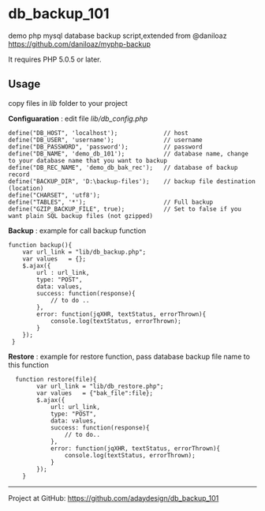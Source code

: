 # db_backup_101
demo php mysql database backup script,extended from @daniloaz https://github.com/daniloaz/myphp-backup

It requires PHP 5.0.5 or later.

Usage
-------
copy files in *lib* folder to your project

**Configuaration**
: edit file *lib/db_config.php* 

    define("DB_HOST", 'localhost');             // host
    define("DB_USER", 'username');              // username
    define("DB_PASSWORD", 'password');          // password
    define("DB_NAME", 'demo_db_101');           // database name, change to your database name that you want to backup
    define("DB_REC_NAME", 'demo_db_bak_rec');   // database of backup record
    define("BACKUP_DIR", 'D:\backup-files');    // backup file destination (location)
    define("CHARSET", 'utf8');
    define("TABLES", '*');                      // Full backup
    define("GZIP_BACKUP_FILE", true);           // Set to false if you want plain SQL backup files (not gzipped)
    
**Backup**
: example for call backup function
    
    function backup(){
        var url_link = "lib/db_backup.php";
        var values   = {};
        $.ajax({
            url : url_link,
            type: "POST",
            data: values,
            success: function(response){
                // to do ..
            },
            error: function(jqXHR, textStatus, errorThrown){
                console.log(textStatus, errorThrown);
            }
        });
     }

**Restore**
: example for restore function, pass database backup file name to this function

      function restore(file){
            var url_link = "lib/db_restore.php";
            var values   = {"bak_file":file};
            $.ajax({
                url: url_link,
                type: "POST",
                data: values,
                success: function(response){
                    // to do..
                },
                error: function(jqXHR, textStatus, errorThrown){
                    console.log(textStatus, errorThrown);
                }
            });
        }
    
-----
Project at GitHub: https://github.com/adaydesign/db_backup_101

